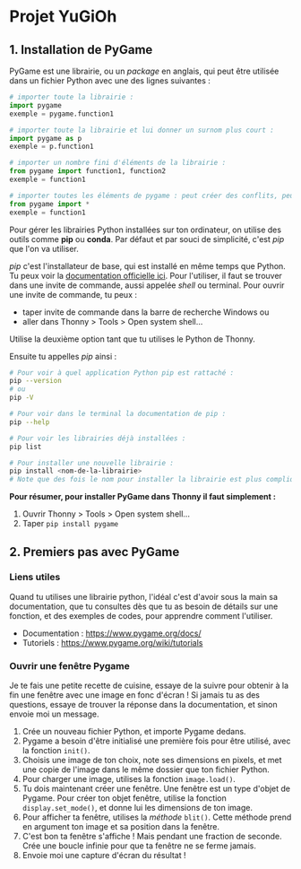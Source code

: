 # Projet YuGiOh

## 1. Installation de PyGame

PyGame est une librairie, ou un *package* en anglais, qui peut être utilisée dans un fichier Python avec une des lignes suivantes : 
```python
# importer toute la librairie :
import pygame
exemple = pygame.function1

# importer toute la librairie et lui donner un surnom plus court :
import pygame as p
exemple = p.function1

# importer un nombre fini d'éléments de la librairie :
from pygame import function1, function2 
exemple = function1

# importer toutes les éléments de pygame : peut créer des conflits, peu recommandé :
from pygame import *
exemple = function1
```

Pour gérer les librairies Python installées sur ton ordinateur, on utilise des outils comme **pip** ou **conda**.
Par défaut et par souci de simplicité, c'est *pip* que l'on va utiliser.

*pip* c'est l'installateur de base, qui est installé en même temps que Python. Tu peux voir la [documentation officielle ici](https://pypi.org/project/pip/). Pour l'utiliser, il faut se trouver dans une invite de commande, aussi appelée *shell* ou terminal.
Pour ouvrir une invite de commande, tu peux : 
- taper invite de commande dans la barre de recherche Windows ou
- aller dans Thonny > Tools > Open system shell...

Utilise la deuxième option tant que tu utilises le Python de Thonny.

Ensuite tu appelles *pip* ainsi : 
```bash
# Pour voir à quel application Python pip est rattaché :
pip --version
# ou
pip -V

# Pour voir dans le terminal la documentation de pip : 
pip --help

# Pour voir les librairies déjà installées :
pip list

# Pour installer une nouvelle librairie : 
pip install <nom-de-la-librairie>
# Note que des fois le nom pour installer la librairie est plus compliqué 
```

**Pour résumer, pour installer PyGame dans Thonny il faut simplement :**
1. Ouvrir Thonny > Tools > Open system shell...
2. Taper ```pip install pygame```

## 2. Premiers pas avec PyGame

### Liens utiles
Quand tu utilises une librairie python, l'idéal c'est d'avoir sous la main sa documentation, que tu consultes dès que tu as besoin de détails sur une fonction, et des exemples de codes, pour apprendre comment l'utiliser.
- Documentation : https://www.pygame.org/docs/
- Tutoriels : https://www.pygame.org/wiki/tutorials

### Ouvrir une fenêtre Pygame 
Je te fais une petite recette de cuisine, essaye de la suivre pour obtenir à la fin une fenêtre avec une image en fonc d'écran ! Si jamais tu as des questions, essaye de trouver la réponse dans la documentation, et sinon envoie moi un message.

1. Crée un nouveau fichier Python, et importe Pygame dedans.
2. Pygame a besoin d'être initialisé une première fois pour être utilisé, avec la fonction ```init()```.
3. Choisis une image de ton choix, note ses dimensions en pixels, et met une copie de l'image dans le même dossier que ton fichier Python.
4. Pour charger une image, utilises la fonction ```image.load()```.
5. Tu dois maintenant créer une fenêtre. Une fenêtre est un type d'objet de Pygame. Pour créer ton objet fenêtre, utilise la fonction ```display.set_mode()```, et donne lui les dimensions de ton image.
6. Pour afficher ta fenêtre, utilises la *méthode* ```blit()```. Cette méthode prend en argument ton image et sa position dans la fenêtre. 
7. C'est bon ta fenêtre s'affiche ! Mais pendant une fraction de seconde. Crée une boucle infinie pour que ta fenêtre ne se ferme jamais.
8. Envoie moi une capture d'écran du résultat !
